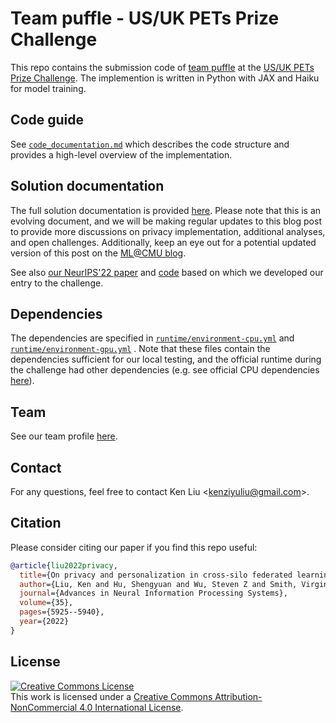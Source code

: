 # Team puffle - US/UK PETs Prize Challenge

This repo contains the submission code of [team puffle](https://drivendata.co/blog/federated-learning-pets-prize-winners-phases-2-3#puffle) at the [US/UK PETs Prize Challenge](https://petsprizechallenge.drivendata.org/). The implemention is written in Python with JAX and Haiku for model training.


## Code guide

See [`code_documentation.md`](code_documentation.md) which describes the code structure and provides a high-level overview of the implementation.

## Solution documentation

The full solution documentation is provided [here](https://hackmd.io/@kzl6/pets-challenge). Please note that this is an evolving document, and we will be making regular updates to this blog post to provide more discussions on privacy implementation, additional analyses, and open challenges. Additionally, keep an eye out for a potential updated version of this post on the [ML@CMU blog](https://blog.ml.cmu.edu/).

See also [our NeurIPS'22 paper](https://arxiv.org/abs/2206.07902) and [code](https://github.com/kenziyuliu/private-cross-silo-fl) based on which we developed our entry to the challenge.

## Dependencies

The dependencies are specified in [`runtime/environment-cpu.yml`](runtime/environment-cpu.yml) and [`runtime/environment-gpu.yml`](runtime/environment-gpu.yml) . Note that these files contain the dependencies sufficient for our local testing, and the official runtime during the challenge had other dependencies (e.g. see official CPU dependencies [here](https://github.com/drivendataorg/pets-prize-challenge-runtime/blob/main/runtime/environment-cpu.yml)).

## Team

See our team profile [here](https://drivendata.co/blog/federated-learning-pets-prize-winners-phases-2-3#puffle).

## Contact

For any questions, feel free to contact Ken Liu <<kenziyuliu@gmail.com>>.

## Citation

Please consider citing our paper if you find this repo useful:

```BibTeX
@article{liu2022privacy,
  title={On privacy and personalization in cross-silo federated learning},
  author={Liu, Ken and Hu, Shengyuan and Wu, Steven Z and Smith, Virginia},
  journal={Advances in Neural Information Processing Systems},
  volume={35},
  pages={5925--5940},
  year={2022}
}
```

## License

<a rel="license" href="http://creativecommons.org/licenses/by-nc/4.0/"><img alt="Creative Commons License" style="border-width:0" src="https://i.creativecommons.org/l/by-nc/4.0/88x31.png" /></a><br />This work is licensed under a <a rel="license" href="http://creativecommons.org/licenses/by-nc/4.0/">Creative Commons Attribution-NonCommercial 4.0 International License</a>.

